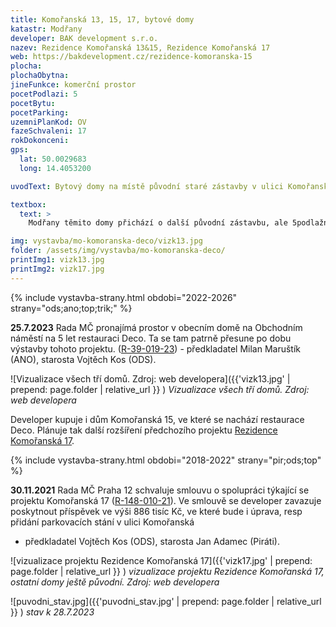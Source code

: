 ```yaml
---
title: Komořanská 13, 15, 17, bytové domy
katastr: Modřany
developer: BAK development s.r.o.
nazev: Rezidence Komořanská 13&15, Rezidence Komořanská 17
web: https://bakdevelopment.cz/rezidence-komoranska-15
plocha:
plochaObytna:
jineFunkce: komerční prostor
pocetPodlazi: 5
pocetBytu:
pocetParking:
uzemniPlanKod: OV
fazeSchvaleni: 17
rokDokonceni: 
gps:
  lat: 50.0029683 
  long: 14.4053200

uvodText: Bytový domy na místě původní staré zástavby v ulici Komořanská proti Husově knihovně. V přízemí by měly být nebytové prostory pro restauraci a další.

textbox:
  text: >
    Modřany těmito domy přichází o další původní zástavbu, ale 5podlažní domy se sedlovou střechou nám přijdou přijatelné. Zvláště v kontrastu se sousedním záměrem s 13podlažním věžákem před Auto Kelly.

img: vystavba/mo-komoranska-deco/vizk13.jpg
folder: /assets/img/vystavba/mo-komoranska-deco/
printImg1: vizk13.jpg
printImg2: vizk17.jpg
---
```


{% include vystavba-strany.html obdobi="2022-2026" strany="ods;ano;top;trik;" %}

**25.7.2023** Rada MČ pronajímá prostor v obecním domě na Obchodním náměstí na 5 let restauraci Deco. Ta se tam patrně přesune po dobu výstavby tohoto projektu. ([R-39-019-23](https://www.praha12.cz/assets/File.ashx?id_org=80112&id_dokumenty=98971)) - předkladatel Milan Maruštík (ANO), starosta Vojtěch Kos (ODS).

![Vizualizace všech tří domů. Zdroj: web developera]({{'vizk13.jpg' | prepend: page.folder | relative_url }} )
_Vizualizace všech tří domů. Zdroj: web developera_

Developer kupuje i dům Komořanská 15, ve které se nachází restaurace Deco. Plánuje tak další rozšíření předchozího projektu [Rezidence Komořanská 17](https://bakdevelopment.cz/komoranska/).

{% include vystavba-strany.html obdobi="2018-2022" strany="pir;ods;top" %}

**30.11.2021** Rada MČ Praha 12 schvaluje smlouvu o spolupráci týkající se projektu Komořanská 17 ([R-148-010-21](https://www.praha12.cz/assets/File.ashx?id_org=80112&id_dokumenty=87171)). Ve smlouvě se developer zavazuje poskytnout příspěvek ve výši 886 tisíc Kč, ve které bude i úprava, resp přidání parkovacích stání v ulici Komořanská
 - předkladatel Vojtěch Kos (ODS), starosta Jan Adamec (Piráti).

![vizualizace projektu Rezidence Komořanská 17]({{'vizk17.jpg' | prepend: page.folder | relative_url }} )
_vizualizace projektu Rezidence Komořanská 17, ostatní domy ještě původní. Zdroj: web developera_

![puvodni_stav.jpg]({{'puvodni_stav.jpg' | prepend: page.folder | relative_url }} )
_stav k 28.7.2023_

